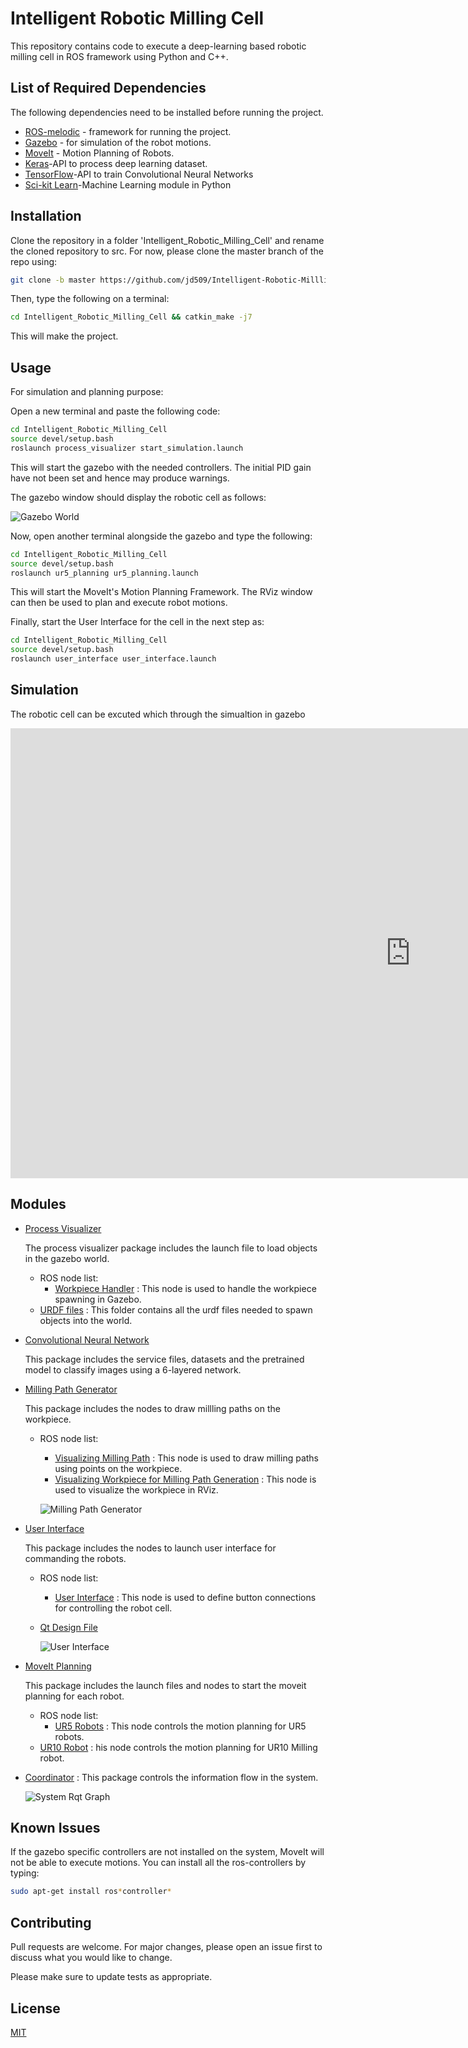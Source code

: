 # Intelligent Robotic Milling Cell

This repository contains code to execute a deep-learning based robotic milling cell in ROS framework using Python and C++.

## List of Required Dependencies

The following dependencies need to be installed before running the project.
- [ROS-melodic](http://wiki.ros.org/melodic/Installation/Ubuntu) - framework for running the project.
- [Gazebo](http://gazebosim.org/tutorials?tut=ros_installing&cat=connect_ros) - for simulation of the robot motions.
- [MoveIt](https://moveit.ros.org/install/) - Motion Planning of Robots.
- [Keras](https://keras.io/)-API to process deep learning dataset.
- [TensorFlow](https://www.tensorflow.org/)-API to train Convolutional Neural Networks
- [Sci-kit Learn](https://scikit-learn.org/stable/)-Machine Learning module in Python

## Installation
 
Clone the repository in a folder 'Intelligent_Robotic_Milling_Cell' and rename the cloned repository to src. For now, please clone the master branch of the repo using:

```bash
git clone -b master https://github.com/jd509/Intelligent-Robotic-Millling-Cell.git
```

Then, type the following on a terminal:

```bash
cd Intelligent_Robotic_Milling_Cell && catkin_make -j7
```
This will make the project. 

## Usage

For simulation and planning purpose:

Open a new terminal and paste the following code:
```bash
cd Intelligent_Robotic_Milling_Cell
source devel/setup.bash
roslaunch process_visualizer start_simulation.launch
```
This will start the gazebo with the needed controllers. The initial PID gain have not been set and hence may produce warnings. 

The gazebo window should display the robotic cell as follows:

![Gazebo World](https://github.com/jd509/Intelligent-Robotic-Millling-Cell/blob/master/images/iniial_setup.png)


Now, open another terminal alongside the gazebo and type the following:
```bash
cd Intelligent_Robotic_Milling_Cell
source devel/setup.bash
roslaunch ur5_planning ur5_planning.launch
```
This will start the MoveIt's Motion Planning Framework. The RViz window can then be used to plan and execute robot motions.

Finally, start the User Interface for the cell in the next step as:
```bash
cd Intelligent_Robotic_Milling_Cell
source devel/setup.bash
roslaunch user_interface user_interface.launch
```
## Simulation 

The robotic cell can be excuted which through the simualtion in gazebo
<iframe width="1280" height="720" src="https://www.youtube.com/embed/IsruGf38qPI" frameborder="0" allow="accelerometer; autoplay; clipboard-write; encrypted-media; gyroscope; picture-in-picture" allowfullscreen></iframe>

## Modules
- [Process Visualizer](https://github.com/jd509/Intelligent-Robotic-Millling-Cell/tree/master/process_visualizer)
  
  
  The process visualizer package includes the launch file to load objects in the gazebo world. 
  - ROS node list:
    - [Workpiece Handler](https://github.com/jd509/Intelligent-Robotic-Millling-Cell/blob/master/process_visualizer/src/workpiece_handler.cpp) : This node is used to handle the workpiece spawning in Gazebo. 
  - [URDF files](https://github.com/jd509/Intelligent-Robotic-Millling-Cell/tree/master/process_visualizer/urdf) : This folder contains all the urdf files needed to spawn objects into the world. 

- [Convolutional Neural Network](https://github.com/jd509/Intelligent-Robotic-Millling-Cell/tree/master/deep_learning_model)

    This package includes the service files, datasets and the pretrained model to classify images using a 6-layered network.

- [Milling Path Generator](https://github.com/jd509/Intelligent-Robotic-Millling-Cell/tree/master/milling_path_visualizer)

    This package includes the nodes to draw millling paths on the workpiece.
  - ROS node list:
    - [Visualizing Milling Path](https://github.com/jd509/Intelligent-Robotic-Millling-Cell/blob/master/milling_path_visualizer/src/visualize_pointpath.cpp) : This node is used to draw milling paths using points on the workpiece.
    - [Visualizing Workpiece for Milling Path Generation](https://github.com/jd509/Intelligent-Robotic-Millling-Cell/blob/master/milling_path_visualizer/src/load_milling_workpiece.cpp) : This node is used to visualize the workpiece in RViz.

    ![Milling Path Generator](https://github.com/jd509/Intelligent-Robotic-Millling-Cell/blob/master/images/milling_path_draw.png)

- [User Interface](https://github.com/jd509/Intelligent-Robotic-Millling-Cell/tree/master/user_interface)

    This package includes the nodes to launch user interface for commanding the robots.
  - ROS node list:
    - [User Interface](https://github.com/jd509/Intelligent-Robotic-Millling-Cell/blob/master/user_interface/src/user_interface/user_interface_control.py) : This node is used to define button connections for controlling the robot cell.
  - [Qt Design File](https://github.com/jd509/Intelligent-Robotic-Millling-Cell/blob/master/user_interface/resource/user_interface_gui.ui)

    ![User Interface](https://github.com/jd509/Intelligent-Robotic-Millling-Cell/blob/master/images/user_interface.png)


- [MoveIt Planning](https://github.com/jd509/Intelligent-Robotic-Millling-Cell/tree/master/ur5_planning)

    This package includes the launch files and nodes to start the moveit planning for each robot.
  - ROS node list:
    - [UR5 Robots](https://github.com/jd509/Intelligent-Robotic-Millling-Cell/blob/master/ur5_planning/src/ur5_robot1_move_group.cpp) : This node controls the motion planning for UR5 robots.
  - [UR10 Robot](https://github.com/jd509/Intelligent-Robotic-Millling-Cell/blob/master/ur5_planning/src/ur10_robot_move_group.cpp) : his node controls the motion planning for UR10 Milling robot.

- [Coordinator](https://github.com/jd509/Intelligent-Robotic-Millling-Cell/tree/master/coordinator) : This package controls the information flow in the system.
  
    ![System Rqt Graph](https://github.com/jd509/Intelligent-Robotic-Millling-Cell/blob/master/images/rosgraph.png)
  
  

## Known Issues
If the gazebo specific controllers are not installed on the system, MoveIt will not be able to execute motions. You can install all the ros-controllers by typing:
```bash
sudo apt-get install ros*controller*
```
## Contributing
Pull requests are welcome. For major changes, please open an issue first to discuss what you would like to change.

Please make sure to update tests as appropriate.

## License
[MIT](https://choosealicense.com/licenses/mit/)
